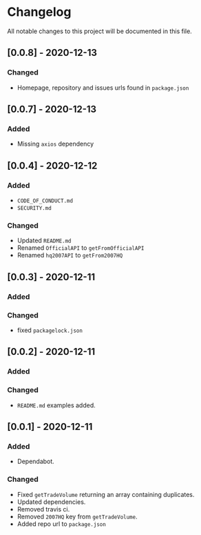 # Changelog

All notable changes to this project will be documented in this file.

## [0.0.8] - 2020-12-13

### Changed

- Homepage, repository and issues urls found in `package.json`

## [0.0.7] - 2020-12-13

### Added

- Missing `axios` dependency

## [0.0.4] - 2020-12-12

### Added

- `CODE_OF_CONDUCT.md`
- `SECURITY.md`

### Changed

- Updated `README.md`
- Renamed `OfficialAPI` to `getFromOfficialAPI`
- Renamed `hq2007API` to `getFrom2007HQ`

## [0.0.3] - 2020-12-11

### Added

### Changed

- fixed `packagelock.json`

## [0.0.2] - 2020-12-11

### Added

### Changed

- `README.md` examples added.

## [0.0.1] - 2020-12-11

### Added

- Dependabot.

### Changed

- Fixed `getTradeVolume` returning an array containing duplicates.
- Updated dependencies.
- Removed travis ci.
- Removed `2007HQ` key from `getTradeVolume`.
- Added repo url to `package.json`
